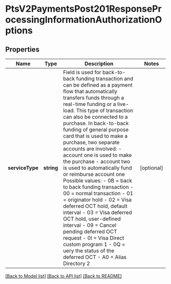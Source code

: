 # PtsV2PaymentsPost201ResponseProcessingInformationAuthorizationOptions

## Properties
Name | Type | Description | Notes
------------ | ------------- | ------------- | -------------
**serviceType** | **string** | Field is used for back-to-back funding transaction and can be defined as a payment flow that automatically transfers funds through a real-time  funding or a live-load. This type of transaction can also be connected to a purchase.  In back-to-back funding of general purpose card that is used to make a purchase, two separate accounts are involved:  - account one is used to make the purchase - account two is used to automatically fund or reimburse account one  Possible values: - 0B &#x3D; back to back funding transaction - 00 &#x3D; normal transaction - 01 &#x3D; originator hold - 02 &#x3D; Visa deferred OCT hold, default interval - 03 &#x3D; Visa deferred OCT hold, user-defined interval - 09 &#x3D; Cancel pending deferred OCT request - 0I &#x3D; Visa Direct custom program 1 - 0Q &#x3D; uery the status of the deferred OCT - A0 &#x3D; Alias Directory 2 | [optional] 

[[Back to Model list]](../README.md#documentation-for-models) [[Back to API list]](../README.md#documentation-for-api-endpoints) [[Back to README]](../README.md)


